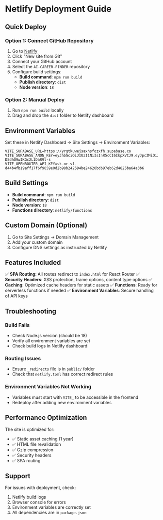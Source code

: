 # Netlify Deployment Guide

## Quick Deploy

### Option 1: Connect GitHub Repository
1. Go to [Netlify](https://netlify.com)
2. Click "New site from Git"
3. Connect your GitHub account
4. Select the `AI-CAREER-FINDER` repository
5. Configure build settings:
   - **Build command**: `npm run build`
   - **Publish directory**: `dist`
   - **Node version**: `18`

### Option 2: Manual Deploy
1. Run `npm run build` locally
2. Drag and drop the `dist` folder to Netlify dashboard

## Environment Variables

Set these in Netlify Dashboard → Site Settings → Environment Variables:

```
VITE_SUPABASE_URL=https://yrgtkuwejsaxhsfozxfh.supabase.co
VITE_SUPABASE_ANON_KEY=eyJhbGciOiJIUzI1NiIsInR5cCI6IkpXVCJ9.eyJpc3MiOiJzdXBhYmFzZSIsInJlZiI6InlyZ3RrdXdlanNheGhzZm96eGZoIiwicm9sZSI6ImFub24iLCJpYXQiOjE3NTYzMzEyMzUsImV4cCI6MjA3MTkwNzIzNX0.bQEGRE4OU5_cBJd5DNtdZ-DSdhO9wIKGc2L1DaR9l-s
VITE_OPENROUTER_API_KEY=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
```

## Build Settings

- **Build command**: `npm run build`
- **Publish directory**: `dist`
- **Node version**: `18`
- **Functions directory**: `netlify/functions`

## Custom Domain (Optional)

1. Go to Site Settings → Domain Management
2. Add your custom domain
3. Configure DNS settings as instructed by Netlify

## Features Included

✅ **SPA Routing**: All routes redirect to `index.html` for React Router
✅ **Security Headers**: XSS protection, frame options, content type options
✅ **Caching**: Optimized cache headers for static assets
✅ **Functions**: Ready for serverless functions if needed
✅ **Environment Variables**: Secure handling of API keys

## Troubleshooting

### Build Fails
- Check Node.js version (should be 18)
- Verify all environment variables are set
- Check build logs in Netlify dashboard

### Routing Issues
- Ensure `_redirects` file is in `public/` folder
- Check that `netlify.toml` has correct redirect rules

### Environment Variables Not Working
- Variables must start with `VITE_` to be accessible in the frontend
- Redeploy after adding new environment variables

## Performance Optimization

The site is optimized for:
- ✅ Static asset caching (1 year)
- ✅ HTML file revalidation
- ✅ Gzip compression
- ✅ Security headers
- ✅ SPA routing

## Support

For issues with deployment, check:
1. Netlify build logs
2. Browser console for errors
3. Environment variables are correctly set
4. All dependencies are in `package.json`
